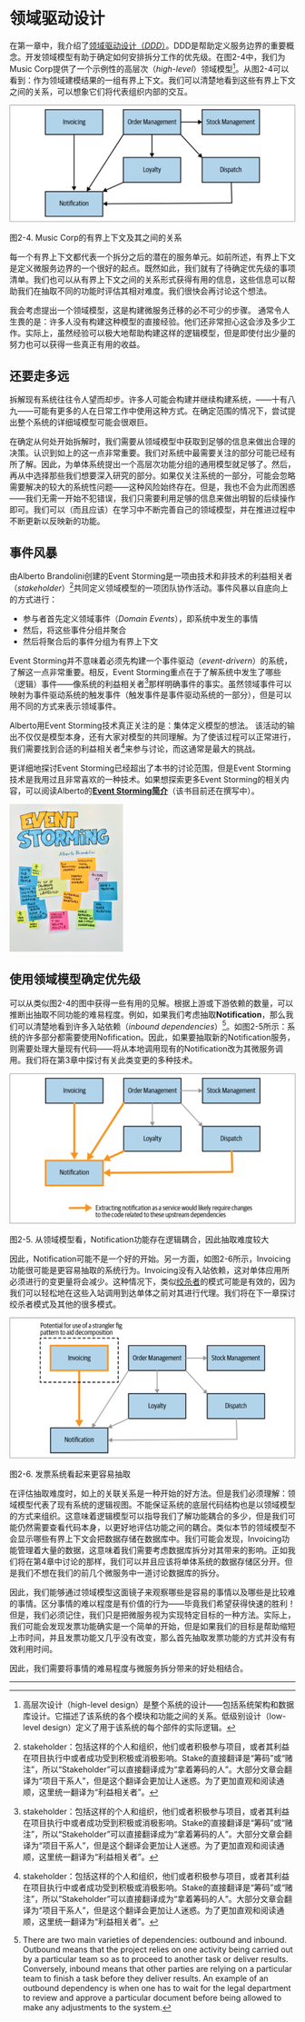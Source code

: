 # 领域驱动设计

在第一章中，我介绍了[领域驱动设计（*DDD*）](Just_Enough_Domain_Driven_Design.md)。DDD是帮助定义服务边界的重要概念。开发领域模型有助于确定如何安排拆分工作的优先级。在图2-4中，我们为Music Corp提供了一个示例性的高层次（*high-level*）领域模型[^译注1]。从图2-4可以看到：作为领域建模结果的一组有界上下文。我们可以清楚地看到这些有界上下文之间的关系，可以想象它们将代表组织内部的交互。

![](../images/2_4.png)

图2-4. Music Corp的有界上下文及其之间的关系

每一个有界上下文都代表一个拆分之后的潜在的服务单元。如前所述，有界上下文是定义微服务边界的一个很好的起点。既然如此，我们就有了待确定优先级的事项清单。我们也可以从有界上下文之间的关系形式获得有用的信息，这些信息可以帮助我们在抽取不同的功能时评估其相对难度。我们很快会再讨论这个想法。

我会考虑提出一个领域模型，这是构建微服务迁移的必不可少的步骤。 通常令人生畏的是：许多人没有构建这种模型的直接经验。他们还非常担心这会涉及多少工作。实际上，虽然经验可以极大地帮助构建这样的逻辑模型，但是即使付出少量的努力也可以获得一些真正有用的收益。

## 还要走多远
拆解现有系统往往令人望而却步。许多人可能会构建并继续构建系统，——十有八九——可能有更多的人在日常工作中使用这种方式。在确定范围的情况下，尝试提出整个系统的详细域模型可能会很艰巨。

在确定从何处开始拆解时，我们需要从领域模型中获取到足够的信息来做出合理的决策。认识到如上的这一点非常重要。我们对系统中最需要关注的部分可能已经有所了解。因此，为单体系统提出一个高层次功能分组的通用模型就足够了。然后，再从中选择那些我们想要深入研究的部分。如果仅关注系统的一部分，可能会忽略需要解决的较大的系统性问题——这种风险始终存在。但是，我也不会为此而困惑——我们无需一开始不犯错误，我们只需要利用足够的信息来做出明智的后续操作即可。我们可以（而且应该）在学习中不断完善自己的领域模型，并在推进过程中不断更新以反映新的功能。

## 事件风暴
由Alberto Brandolini创建的Event Storming是一项由技术和非技术的利益相关者（*stakeholder*）[^译注2]共同定义领域模型的一项团队协作活动。事件风暴以自底向上的方式进行：

* 参与者首先定义领域事件（*Domain Events*），即系统中发生的事情
* 然后，将这些事件分组并聚合
* 然后将聚合后的事件分组为有界上下文

Event Storming并不意味着必须先构建一个事件驱动（*event-drivern*）的系统，了解这一点非常重要。相反，Event Storming重点在于了解系统中发生了哪些（逻辑）事件——像系统的利益相关者[^译注2]那样明确事件的事实。虽然领域事件可以映射为事件驱动系统的触发事件（触发事件是事件驱动系统的一部分），但是可以用不同的方式来表示领域事件。

Alberto用Event Storming技术真正关注的是：集体定义模型的想法。 该活动的输出不仅仅是模型本身，还有大家对模型的共同理解。为了使该过程可以正常进行，我们需要找到合适的利益相关者[^译注2]来参与讨论，而这通常是最大的挑战。

更详细地探讨Event Storming已经超出了本书的讨论范围，但是Event Storming技术是我用过且非常喜欢的一种技术。如果想探索更多Event Storming的相关内容，可以阅读Alberto的[**Event Storming简介**](https://leanpub.com/introducing_eventstorming)（该书目前还在撰写中）。

![](../images/introducing_eventstorming.png)

## 使用领域模型确定优先级
可以从类似图2-4的图中获得一些有用的见解。根据上游或下游依赖的数量，可以推断出抽取不同功能的难易程度。例如，如果我们考虑抽取**Notification**，那么我们可以清楚地看到许多入站依赖（*inbound dependencies*）[^译注3]。如图2-5所示：系统的许多部分都需要使用Nofification。因此，如果要抽取新的Notification服务，则需要处理大量现有代码——将从本地调用现有的Notification改为其微服务调用。我们将在第3章中探讨有关此类变更的多种技术。

![](../images/2_5.png)

图2-5. 从领域模型看，Notification功能存在逻辑耦合，因此抽取难度较大

因此，Notification可能不是一个好的开始。另一方面，如图2-6所示，Invoicing功能很可能是更容易抽取的系统行为。Invoicing没有入站依赖，这对单体应用所必须进行的变更量将会减少。这种情况下，类似[绞杀者](Pattern_Strangler_Fig_Application.md)的模式可能是有效的，因为我们可以轻松地在这些入站调用到达单体之前对其进行代理。我们将在下一章探讨绞杀者模式及其他的很多模式。

![](../images/2_6.png)

图2-6. 发票系统看起来更容易抽取

在评估抽取难度时，如上的关联关系是一种开始的好方法。但是我们必须理解：领域模型代表了现有系统的逻辑视图。不能保证系统的底层代码结构也是以领域模型的方式来组织。这意味着逻辑模型可以指导我们了解功能耦合的多少，但是我们可能仍然需要查看代码本身，以更好地评估功能之间的耦合。类似本节的领域模型不会显示哪些有界上下文会把数据存储在数据库中。我们可能会发现，Invoicing功能管理着大量的数据，这意味着我们需要考虑数据库拆分对其带来的影响。正如我们将在第4章中讨论的那样，我们可以并且应该将单体系统的数据存储区分开。但是我们不想在我们的前几个微服务中一道讨论数据库的拆分。

因此，我们能够通过领域模型这面镜子来观察哪些是容易的事情以及哪些是比较难的事情。区分事情的难以程度是有价值的行为——毕竟我们希望获得快速的胜利！但是，我们必须记住，我们只是把微服务视为实现特定目标的一种方法。实际上，我们可能会发现发票功能确实是一个简单的开始，但是如果我们的目标是帮助缩短上市时间，并且发票功能又几乎没有改变，那么首先抽取发票功能的方式并没有有效利用时间。

因此，我们需要将事情的难易程度与微服务拆分带来的好处相结合。

---
[^译注1]: 高层次设计（high-level design）是整个系统的设计——包括系统架构和数据库设计。它描述了该系统的各个模块和功能之间的关系。低级别设计（low-level design）定义了用于该系统的每个部件的实际逻辑。
[^译注2]: stakeholder：包括这样的个人和组织，他们或者积极参与项目，或者其利益在项目执行中或者成功受到积极或消极影响。Stake的直接翻译是“筹码”或“赌注”，所以“Stakeholder”可以直接翻译成为“拿着筹码的人”。大部分文章会翻译为“项目干系人”，但是这个翻译会更加让人迷惑。为了更加直观和阅读通顺，这里统一翻译为“利益相关者”。
[^译注3]: There are two main varieties of dependencies: outbound and inbound. Outbound means that the project relies on one activity being carried out by a particular team so as to proceed to another task or deliver results. Conversely, inbound means that other parties are relying on a particular team to finish a task before they deliver results. An example of an outbound dependency is when one has to wait for the legal department to review and approve a particular document before being allowed to make any adjustments to the system.